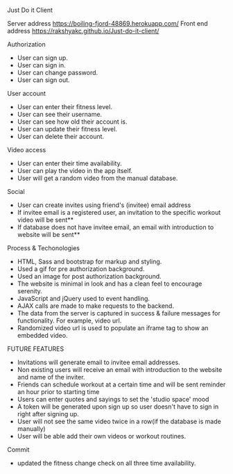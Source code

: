 Just Do it Client

Server address https://boiling-fjord-48869.herokuapp.com/
Front end address https://rakshyakc.github.io/Just-do-it-client/

Authorization
* User can sign up.
* User can sign in.
* User can change password.
* User can sign out.


User account
* User can enter their fitness level.
* User can see their username.
* User can see how old their account is.
* User can update their fitness level.
* User can delete their account.

Video access
* User can enter their time availability.
* User can play the video in the app itself.
* User will get a random video from the manual database.

Social
* User can create invites using friend's (invitee) email address
* If invitee email is a registered user, an invitation to the specific workout video will be sent**
* If database does not have invitee email, an email with introduction to
  website will be sent**

Process & Techonologies
* HTML, Sass and bootstrap for markup and styling.
* Used a gif for pre authorization background.
* Used an image for post authorization background.
* The website is minimal in look and has a clean feel to encourage serenity.
* JavaScript and jQuery used to event handling.
* AJAX calls are made to make requests to the backend.
* The data from the server is captured in success & failure messages for functionality. For example, video url.
* Randomized video url is used to populate an iframe tag to show an embedded video.


FUTURE FEATURES
* Invitations will generate email to invitee email addresses.
* Non existing users will receive an email with introduction to the website and name of the inviter.
* Friends can schedule workout at a certain time and will be sent reminder an
hour prior to starting time
* Users can enter quotes and sayings to set the 'studio space' mood
* A token will be generated upon sign up so user doesn't have to sign in right
after signing up.
* User will not see the same video twice in a row(if the database is made manually)
* User will be able add their own videos or workout routines.

Commit
* updated the fitness change check on all three time availability.
